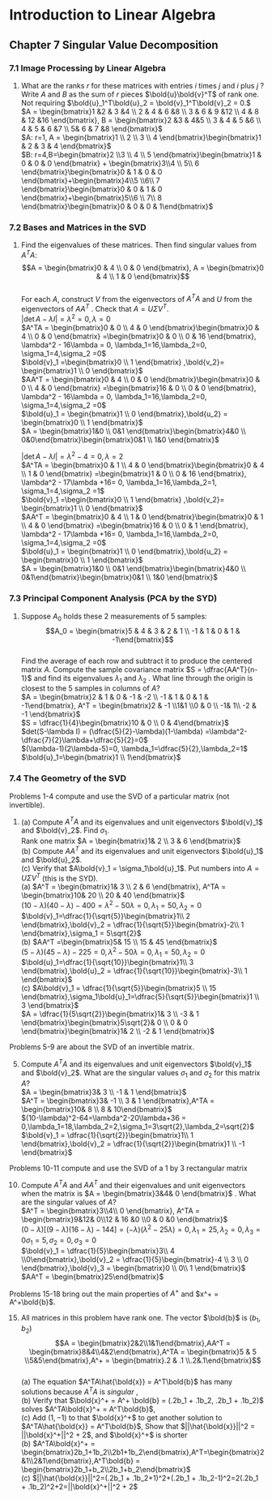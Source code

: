 # Introduction to Linear Algebra
## Chapter 7 Singular Value Decomposition
### 7.1 Image Processing by Linear Algebra
1. What are the ranks $r$ for these matrices with entries $i$ times $j$ and $i$ plus $j$ ? Write $A$ and $B$ as the sum of $r$ pieces $\bold{u}\bold{v}^T$ of rank one. Not requiring $\bold{u}_1^T\bold{u}_2 = \bold{v}_1^T\bold{v}_2 = 0.$  
   $A = \begin{bmatrix}1 &2  & 3 &4 \\ 2 & 4 & 6 &8 \\ 3 & 6 & 9 &12    \\ 4 & 8 & 12 &16 \end{bmatrix}, B = \begin{bmatrix}2 &3 & 4&5 \\ 3 & 4 & 5 &6 \\ 4 & 5 & 6 &7    \\ 5& 6 & 7 &8 \end{bmatrix}$  
   $A: r=1, A = \begin{bmatrix}1  \\ 2  \\ 3  \\ 4 \end{bmatrix}\begin{bmatrix}1  & 2 & 3 & 4 \end{bmatrix}$  
   $B: r=4,B=\begin{bmatrix}2 \\3 \\ 4 \\ 5 \end{bmatrix}\begin{bmatrix}1  & 0 & 0 & 0 \end{bmatrix} + \begin{bmatrix}3\\4 \\ 5\\ 6 \end{bmatrix}\begin{bmatrix}0 & 1 & 0 & 0 \end{bmatrix}+\begin{bmatrix}4\\5 \\6\\ 7 \end{bmatrix}\begin{bmatrix}0 & 0 & 1 & 0 \end{bmatrix}+\begin{bmatrix}5\\6 \\ 7\\ 8 \end{bmatrix}\begin{bmatrix}0 & 0 & 0 & 1\end{bmatrix}$
### 7.2 Bases and Matrices in the SVD
1. Find the eigenvalues of these matrices. Then find singular values from $A^TA$:  
   $$A = \begin{bmatrix}0 & 4  \\ 0 & 0 \end{bmatrix}, A = \begin{bmatrix}0 & 4  \\ 1 & 0 \end{bmatrix}$$  
   For each $A$, construct $V$ from the eigenvectors of $A^T A$ and $U$ from the eigenvectors of $AA^T$ . Check that $A = U\Sigma V^T$.   
   $|\det A-\lambda I| = \lambda^2=0,\lambda = 0$  
   $A^TA = \begin{bmatrix}0 & 0  \\ 4 & 0 \end{bmatrix}\begin{bmatrix}0 & 4  \\ 0 & 0 \end{bmatrix}  =\begin{bmatrix}0 & 0 \\ 0 & 16 \end{bmatrix}, \lambda^2 - 16\lambda = 0, \lambda_1=16,\lambda_2=0, \sigma_1=4,\sigma_2 =0$  
   $\bold{v}_1 =\begin{bmatrix}0 \\ 1 \end{bmatrix}  ,\bold{v_2}= \begin{bmatrix}1 \\ 0 \end{bmatrix}$  
   $AA^T = \begin{bmatrix}0 & 4  \\ 0 & 0 \end{bmatrix}\begin{bmatrix}0 & 0  \\ 4 & 0 \end{bmatrix}  =\begin{bmatrix}16 & 0 \\ 0 & 0 \end{bmatrix}, \lambda^2 - 16\lambda = 0, \lambda_1=16,\lambda_2=0, \sigma_1=4,\sigma_2 =0$  
   $\bold{u}_1 = \begin{bmatrix}1 \\ 0 \end{bmatrix},\bold{u_2} = \begin{bmatrix}0 \\ 1 \end{bmatrix}$  
   $A = \begin{bmatrix}1&0 \\ 0&1 \end{bmatrix}\begin{bmatrix}4&0 \\ 0&0\end{bmatrix}\begin{bmatrix}0&1 \\ 1&0 \end{bmatrix}$  
   
   $|\det A-\lambda I| = \lambda^2-4=0,\lambda = 2$  
   $A^TA = \begin{bmatrix}0 & 1  \\ 4 & 0 \end{bmatrix}\begin{bmatrix}0 & 4  \\ 1 & 0 \end{bmatrix}  =\begin{bmatrix}1 & 0 \\ 0 & 16 \end{bmatrix}, \lambda^2 - 17\lambda +16= 0, \lambda_1=16,\lambda_2=1, \sigma_1=4,\sigma_2 =1$  
   $\bold{v}_1 =\begin{bmatrix}0 \\ 1 \end{bmatrix}  ,\bold{v_2}= \begin{bmatrix}1 \\ 0 \end{bmatrix}$  
   $AA^T = \begin{bmatrix}0 & 4  \\ 1 & 0 \end{bmatrix}\begin{bmatrix}0 & 1  \\ 4 & 0 \end{bmatrix}  =\begin{bmatrix}16 & 0 \\ 0 & 1 \end{bmatrix}, \lambda^2 - 17\lambda +16= 0, \lambda_1=16,\lambda_2=0, \sigma_1=4,\sigma_2 =0$  
   $\bold{u}_1 = \begin{bmatrix}1 \\ 0 \end{bmatrix},\bold{u_2} = \begin{bmatrix}0 \\ 1 \end{bmatrix}$  
   $A = \begin{bmatrix}1&0 \\ 0&1 \end{bmatrix}\begin{bmatrix}4&0 \\ 0&1\end{bmatrix}\begin{bmatrix}0&1 \\ 1&0 \end{bmatrix}$
### 7.3 Principal Component Analysis (PCA by the SYD) 
1. Suppose $A_0$ holds these 2 measurements of 5 samples:
   $$A_0 = \begin{bmatrix}5 & 4 & 3 & 2 & 1  \\ -1 & 1 & 0 & 1 & -1\end{bmatrix}$$  
   Find the average of each row and subtract it to produce the centered matrix $A$. Compute the sample covariance matrix $S = \dfrac{AA^T}{n-1}$ and find its eigenvalues $\lambda_1$ and $\lambda_2$ . What line through the origin is closest to the 5 samples in columns of $A$?   
   $A = \begin{bmatrix}2 & 1 & 0 & -1 & -2  \\ -1 & 1 & 0 & 1 & -1\end{bmatrix}, A^T = \begin{bmatrix}2 & -1 \\1&1 \\0 &  0 \\ -1& 1\\  -2  & -1 \end{bmatrix}$  
   $S = \dfrac{1}{4}\begin{bmatrix}10 & 0 \\ 0 & 4\end{bmatrix}$  
   $det(S-\lambda I) = (\dfrac{5}{2}-\lambda)(1-\lambda) =\lambda^2-\dfrac{7}{2}\lambda+\dfrac{5}{2}=0$  
   $(\lambda-1)(2\lambda-5)=0, \lambda_1=\dfrac{5}{2},\lambda_2=1$  
   $\bold{u}_1=\begin{bmatrix}1  \\ 1\end{bmatrix}$
### 7.4 The Geometry of the SVD
Problems 1-4 compute and use the SVD of a particular matrix (not invertible).
1. (a) Compute $A^T A$ and its eigenvalues and unit eigenvectors $\bold{v}_1$ and $\bold{v}_2$. Find $\sigma_1$.   
Rank one matrix $A = \begin{bmatrix}1& 2 \\ 3 & 6 \end{bmatrix}$   
(b) Compute $AA^T$ and its eigenvalues and unit eigenvectors $\bold{u}_1$ and $\bold{u}_2$.   
(c) Verify that $A\bold{v}_1 = \sigma_1\bold{u}_1$. Put numbers into $A= U\Sigma V^T$ (this is the SYD).  
   (a) $A^T = \begin{bmatrix}1& 3 \\ 2 & 6 \end{bmatrix}, A^TA = \begin{bmatrix}10& 20 \\ 20 & 40 \end{bmatrix}$  
   $(10-\lambda)(40-\lambda) -400= \lambda^2-50\lambda = 0, \lambda_1 = 50, \lambda_2 = 0$  
   $\bold{v}_1=\dfrac{1}{\sqrt{5}}\begin{bmatrix}1\\ 2 \end{bmatrix},\bold{v}_2 = \dfrac{1}{\sqrt{5}}\begin{bmatrix}-2\\ 1 \end{bmatrix},\sigma_1 = 5\sqrt{2}$  
   (b) $AA^T =\begin{bmatrix}5& 15 \\ 15 & 45 \end{bmatrix}$  
   $(5-\lambda)(45-\lambda)-225=0,\lambda^2-50\lambda=0,\lambda_1=50,\lambda_2=0$  
   $\bold{u}_1=\dfrac{1}{\sqrt{10}}\begin{bmatrix}1\\ 3 \end{bmatrix},\bold{u}_2 = \dfrac{1}{\sqrt{10}}\begin{bmatrix}-3\\ 1 \end{bmatrix}$  
   (c) $A\bold{v}_1 = \dfrac{1}{\sqrt{5}}\begin{bmatrix}5 \\ 15 \end{bmatrix},\sigma_1\bold{u}_1=\dfrac{5}{\sqrt{5}}\begin{bmatrix}1 \\ 3 \end{bmatrix}$   
   $A = \dfrac{1}{5\sqrt{2}}\begin{bmatrix}1& 3 \\ -3 & 1 \end{bmatrix}\begin{bmatrix}5\sqrt{2}& 0 \\ 0 & 0 \end{bmatrix}\begin{bmatrix}1& 2 \\ -2 & 1 \end{bmatrix}$

Problems 5-9 are about the SVD of an invertible matrix. 

5. Compute $A^T A$ and its eigenvalues and unit eigenvectors $\bold{v}_1$ and $\bold{v}_2$. What are the singular values $\sigma_1$ and $\sigma_2$ for this matrix $A$?  
   $A = \begin{bmatrix}3& 3 \\ -1 & 1 \end{bmatrix}$  
   $A^T = \begin{bmatrix}3& -1 \\ 3 & 1 \end{bmatrix},A^TA = \begin{bmatrix}10& 8 \\ 8 & 10\end{bmatrix}$  
   $(10-\lambda)^2-64=\lambda^2-20\lambda+36 = 0,\lambda_1=18,\lambda_2=2,\sigma_1=3\sqrt{2},\lambda_2=\sqrt{2}$  
   $\bold{v}_1 = \dfrac{1}{\sqrt{2}}\begin{bmatrix}1\\  1 \end{bmatrix},\bold{v}_2 = \dfrac{1}{\sqrt{2}}\begin{bmatrix}1 \\ -1 \end{bmatrix}$  

Problems 10-11 compute and use the SVD of a 1 by 3 rectangular matrix

10. Compute $A^T A$ and $AA^T$ and their eigenvalues and unit eigenvectors when the matrix is $A = \begin{bmatrix}3&4&  0 \end{bmatrix}$ . What are the singular values of $A$?   
    $A^T =  \begin{bmatrix}3\\4\\  0 \end{bmatrix}, A^TA = \begin{bmatrix}9&12&  0\\12 & 16 &0 \\0 & 0 &0 \end{bmatrix}$  
    $(0-\lambda)[(9-\lambda)(16-\lambda)-144] = (-\lambda)(\lambda^2-25\lambda)=0,\lambda_1=25,\lambda_2=0,\lambda_3=0\sigma_1=5,\sigma_2=0,\sigma_3=0$  
    $\bold{v}_1 = \dfrac{1}{5}\begin{bmatrix}3\\  4 \\0\end{bmatrix},\bold{v}_2 = \dfrac{1}{5}\begin{bmatrix}-4 \\ 3 \\ 0 \end{bmatrix},\bold{v}_3 = \begin{bmatrix}0 \\ 0\\ 1 \end{bmatrix}$   
    $AA^T = \begin{bmatrix}25\end{bmatrix}$  

Problems 15-18 bring out the main properties of $A^+$ and $x^+ = A^+\bold{b}$.  

15. All matrices in this problem have rank one. The vector $\bold{b}$ is $(b_1, b_2)$  
    $$A = \begin{bmatrix}2&2\\1&1\end{bmatrix},AA^T = \begin{bmatrix}8&4\\4&2\end{bmatrix},A^TA = \begin{bmatrix}5 & 5 \\5&5\end{bmatrix},A^+ = \begin{bmatrix}.2 & .1 \\.2&.1\end{bmatrix}$$  
    (a) The equation $A^TA\hat{\bold{x}} = A^T\bold{b}$ has many solutions because $A^T A$ is *singular* ,  
    (b) Verify that $\bold{x}^+ = A^+ \bold{b} = (.2b_1 + .1b_2, .2b_1 + .1b_2)$ solves $A^TA\bold{x}^+ = A^T\bold{b}$,  
    (c) Add $(1, -1)$ to that $\bold{x}^+$ to get another solution to $A^TA\hat{\bold{x}} = A^T\bold{b}$, Show that $||\hat{\bold{x}}||^2 = ||\bold{x}^+||^2 + 2$, and $\bold{x}^+$ is shorter  
    (b)  $A^TA\bold{x}^+ = \begin{bmatrix}2b_1+1b_2\\2b1+1b_2\end{bmatrix},A^T=\begin{bmatrix}2&1\\2&1\end{bmatrix},A^T\bold{b} = \begin{bmatrix}2b_1+b_2\\2b_1+b_2\end{bmatrix}$  
    (c) $||\hat{\bold{x}}||^2=(.2b_1 + .1b_2+1)^2+(.2b_1 + .1b_2-1)^2=2(.2b_1 + .1b_2)^2+2=||\bold{x}^+||^2 + 2$
 
